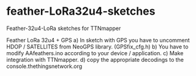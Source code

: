 # feather-LoRa32u4-sketches
Feather-32u4-LoRa sketches for TTNmapper

Feather LoRa 32u4 + GPS
a) In sketch with GPS you have to uncomment HDOP / SATELLITES from NeoGPS
 library. (GPSfix_cfg.h)
b) You have to modify AAfeathers.ino according to your device / application.
c) Make integration with TTNmapper.
d) copy the appropriate decodings to the console.thethingsnetwork.org
